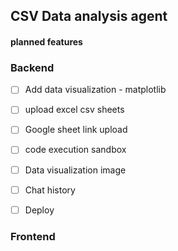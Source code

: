 ## CSV Data analysis agent

#### planned features

### Backend
- [ ] Add data visualization - matplotlib
- [ ] upload excel csv sheets
- [ ] Google sheet link upload 
- [ ] code execution sandbox
- [ ] Data visualization image
- [ ] Chat history 
- [ ] Deploy 


### Frontend 
